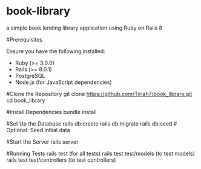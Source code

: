 # book-library
a simple book lending library application using Ruby on Rails 8

#Prerequisites

Ensure you have the following installed:
  - Ruby (>= 3.0.0)
  - Rails (>= 8.0.1)
  - PostgreSQL 
  - Node.js (for JavaScript dependencies)

#Clone the Repository
git clone https://github.com/Tiriah7/book_library.git
cd book_library

#Install Dependencies
bundle install

#Set Up the Database
rails db:create
rails db:migrate
rails db:seed  # Optional: Seed initial data

#Start the Server
rails server

#Running Tests
rails test (for all tests)
rails test test/models (to test models)
rails test test/controllers (to test controllers)

